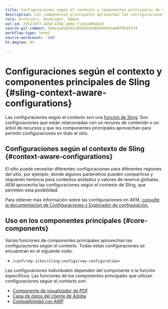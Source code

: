 ```yaml
---
title: Configuraciones según el contexto y componentes principales de Sling
description: Los componentes principales aprovechan las configuraciones según el contexto de Sling para determinadas funciones
role: Architect, Developer, Admin
exl-id: d35210f7-a65d-4768-ab9e-f12ec406da2d
source-git-commit: 3ebe1a42d265185b36424b01844f4a00f05d4724
workflow-type: tm+mt
source-wordcount: '200'
ht-degree: 0%

---
```


# Configuraciones según el contexto y componentes principales de Sling {#sling-context-aware-configurations}

Las configuraciones según el contexto son una [función de Sling](https://sling.apache.org/documentation/bundles/context-aware-configuration/context-aware-configuration.html). Son configuraciones que están relacionadas con un recurso de contenido o un árbol de recursos y que los componentes principales aprovechan para permitir configuraciones en todo el sitio.

## Configuraciones según el contexto de Sling {#context-aware-configurations}

El sitio puede necesitar diferentes configuraciones para diferentes regiones del sitio, por ejemplo, donde algunos parámetros pueden compartirse y requieren herencia para contextos anidados y valores de reserva globales. AEM aprovecha las configuraciones según el contexto de Sling, que permiten esta posibilidad.

Para obtener más información sobre las configuraciones en AEM, [consulte la documentación de Configuraciones y Explorador de configuración.](https://docs.adobe.com/content/help/en/experience-manager-cloud-service/implementing/developing/configurations.html)

## Uso en los componentes principales {#core-components}

Varias funciones de componentes principales aprovechan las configuraciones según el contexto. Todas estas configuraciones se encuentran en el siguiente nodo:

* `/conf/<my-site>/sling:configs/<my-configuration>`

Las configuraciones individuales dependen del componente o la función específicos. Las funciones de los componentes principales que utilizan configuraciones según el contexto son:

* [Componente de visualizador de PDF](https://github.com/adobe/aem-core-wcm-components/tree/master/content/src/content/jcr_root/apps/core/wcm/components/pdfviewer/v1/pdfviewer#context-aware-config)
* [Capa de datos del cliente de Adobe](/help/developing/data-layer/overview.md#installation-activation)
* [Compatibilidad con AMP](https://github.com/adobe/aem-core-wcm-components/tree/master/extensions/amp)
